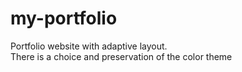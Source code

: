 # my-portfolio
Portfolio website with adaptive layout.  
There is a choice and preservation of the color theme
